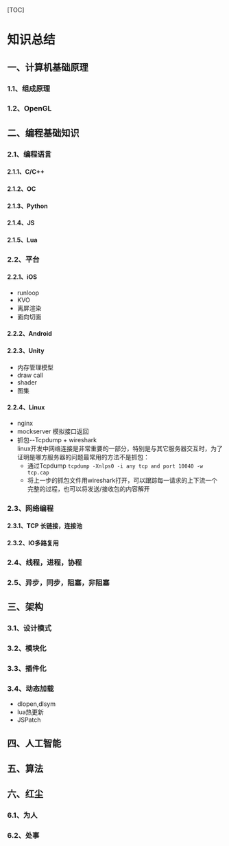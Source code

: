 [TOC]

# 知识总结

## 一、计算机基础原理

### 1.1、组成原理

### 1.2、OpenGL

## 二、编程基础知识

### 2.1、编程语言

#### 2.1.1、C/C++

#### 2.1.2、OC

#### 2.1.3、Python

#### 2.1.4、JS

#### 2.1.5、Lua



### 2.2、平台

#### 2.2.1、iOS

+ runloop
+ KVO
+ 离屏渲染
+ 面向切面

#### 2.2.2、Android

#### 2.2.3、Unity

+ 内存管理模型
+ draw call
+ shader
+ 图集

#### 2.2.4、Linux

+ nginx
+ mockserver 模拟接口返回
+ 抓包--Tcpdump + wireshark     
linux开发中网络连接是非常重要的一部分，特别是与其它服务器交互时，为了证明是哪方服务器的问题最常用的方法不是抓包：
  - 通过Tcpdump `tcpdump -Xnlps0 -i any tcp and port 10040 -w tcp.cap`
  - 将上一步的抓包文件用wireshark打开，可以跟踪每一请求的上下流一个完整的过程，也可以将发送/接收包的内容解开

### 2.3、网络编程

#### 2.3.1、TCP 长链接，连接池
#### 2.3.2、IO多路复用

### 2.4、线程，进程，协程

### 2.5、异步，同步，阻塞，非阻塞



## 三、架构

### 3.1、设计模式

### 3.2、模块化

### 3.3、插件化

### 3.4、动态加载

+ dlopen,dlsym
+ lua热更新
+ JSPatch


## 四、人工智能

## 五、算法

## 六、红尘

### 6.1、为人

### 6.2、处事





